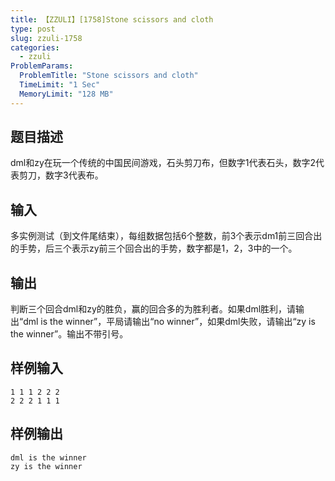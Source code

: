```yaml
---
title: 【ZZULI】[1758]Stone scissors and cloth
type: post
slug: zzuli-1758
categories:
  - zzuli
ProblemParams:
  ProblemTitle: "Stone scissors and cloth"
  TimeLimit: "1 Sec"
  MemoryLimit: "128 MB"
---
```


## 题目描述

dml和zy在玩一个传统的中国民间游戏，石头剪刀布，但数字1代表石头，数字2代表剪刀，数字3代表布。

## 输入

多实例测试（到文件尾结束），每组数据包括6个整数，前3个表示dm1前三回合出的手势，后三个表示zy前三个回合出的手势，数字都是1，2，3中的一个。

## 输出

判断三个回合dml和zy的胜负，赢的回合多的为胜利者。如果dml胜利，请输出“dml is the winner”，平局请输出“no winner”，如果dml失败，请输出“zy is the winner”。输出不带引号。

## 样例输入

```
1 1 1 2 2 2
2 2 2 1 1 1
```

## 样例输出

```
dml is the winner
zy is the winner
```
